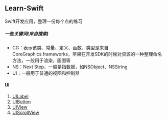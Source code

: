 ## Learn-Swift 

Swift开发应用，整理一份每个点的练习

##### 一些关键词(来自搜索)

- CG：表示该类、常量、定义、函数、类型是来自CoreGraphics.frameworks，苹果在开发SDK的时候对资源的一种整理命名方法，一般用于渲染，画图等
- NS：Next Step，一般是指数据，如NSObject、NSString
- UI：一般用于普通的视图和控制器

#### UI

1. [UILabel](https://github.com/deot/learn-swift/blob/master/UI/01-UILabel/01-UILabel/ViewController.swift)
2. [UIButton](https://github.com/deot/learn-swift/blob/master/UI/02-UIButton/02-UIButton/ViewController.swift)
3. [UIView](https://github.com/deot/learn-swift/blob/master/UI/03-UIView/03-UIView/ViewController.swift)
4. [UIScrollView](https://github.com/deot/learn-swift/blob/master/UI/04-UIScrollView/04-UIScrollView/ViewController.swift)


